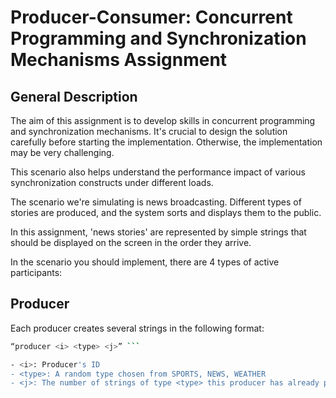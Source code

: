 # Producer-Consumer: Concurrent Programming and Synchronization Mechanisms Assignment

## General Description
The aim of this assignment is to develop skills in concurrent programming and synchronization mechanisms. It's crucial to design the solution carefully before starting the implementation. Otherwise, the implementation may be very challenging.

This scenario also helps understand the performance impact of various synchronization constructs under different loads.

The scenario we're simulating is news broadcasting. Different types of stories are produced, and the system sorts and displays them to the public.

In this assignment, 'news stories' are represented by simple strings that should be displayed on the screen in the order they arrive.

In the scenario you should implement, there are 4 types of active participants:
## Producer
Each producer creates several strings in the following format:
```bash
“producer <i> <type> <j>” ```

- <i>: Producer's ID
- <type>: A random type chosen from SPORTS, NEWS, WEATHER
- <j>: The number of strings of type <type> this producer has already produced
